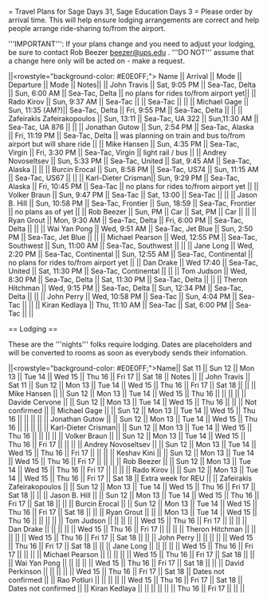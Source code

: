 = Travel Plans for Sage Days 31, Sage Education Days 3 =
Please order by arrival time. This will help ensure lodging arrangements are correct and help people arrange ride-sharing to/from the airport.

'''IMPORTANT''': If your plans change and you need to adjust your lodging, be sure to contact Rob Beezer beezer@ups.edu .  '''DO NOT''' assume that a change here only will be acted on - make a request.


||<rowstyle="background-color: #E0E0FF;"> Name ||  Arrival || Mode || Departure || Mode || Notes||
|| John Travis        || Sat, 9:05 PM    || Sea-Tac, Delta       || Sun, 6:00 AM        || Sea-Tac, Delta       || no plans for rides to/from airport yet||
|| Rado Kirov         || Sun, 9:37 AM    || Sea-Tac              ||                     || Sea-Tac              || ||
|| Michael Gage       || Sun, 11:35 (AM?)|| Sea-Tac, Delta       || Fri,  9:55 PM       || Sea-Tac, Delta       || ||
|| Zafeirakis Zafeirakopoulos       || Sun, 13:11 || Sea-Tac, UA 322       || Sun,11:30 AM      || Sea-Tac, UA 876       || ||
|| Jonathan Gutow     || Sun, 2:54 PM    || Sea-Tac, Alaska      || Fri, 11:19 PM       || Sea-Tac, Delta       || was planning on train and bus to/from airport but will share ride ||
|| Mike Hansen        || Sun, 4:35 PM    || Sea-Tac, Virgin      || Fri, 3:30 PM        || Sea-Tac, Virgin      || light rail / bus ||
|| Andrey Novoseltsev || Sun, 5:33 PM    || Sea-Tac, United      || Sat, 9:45 AM        || Sea-Tac, Alaska      || ||
|| Burcin Erocal      || Sun, 8:58 PM    || Sea-Tac, US74        || Sun, 11:15 AM       || Sea-Tac, US67        || ||
|| Karl-Dieter Crisman|| Sun, 9:29 PM    || Sea-Tac, Alaska      || Fri, 10:45 PM       || Sea-Tac              || no plans for rides to/from airport yet ||
|| Volker Braun       || Sun, 9:47 PM    || Sea-Tac              || Sat, 13:00          || Sea-Tac              || ||
|| Jason B. Hill      || Sun, 10:58 PM   || Sea-Tac, Frontier    || Sun, 18:59          || Sea-Tac, Frontier    || no plans as of yet ||
|| Rob Beezer         || Sun, PM         || Car                  || Sat, PM             || Car                  || ||
|| Ryan Grout         || Mon, 9:30 AM    || Sea-Tac, Delta       || Fri, 6:00  PM       || Sea-Tac, Delta       || ||
|| Wai Yan Pong       || Wed, 9:51 AM    || Sea-Tac, Jet Blue    || Sun,  2:50 PM       || Sea-Tac, Jet Blue    || ||
|| Michael Pearson    || Wed, 12:55 PM   || Sea-Tac, Southwest   || Sun, 11:00 AM       || Sea-Tac, Southwest   || ||
|| Jane Long          || Wed, 2:20 PM    || Sea-Tac, Continental || Sun, 12:55 AM       || Sea-Tac, Continental || no plans for rides to/from airport yet ||
|| Dan Drake          || Wed  17:40      || Sea-Tac, United      || Sat, 11:30 PM       || Sea-Tac, Continental || ||
|| Tom Judson         || Wed, 8:30 PM    || Sea-Tac, Delta       || Sat, 11:30 PM       || Sea-Tac, Delta       || ||
|| Theron Hitchman    || Wed, 9:15 PM    || Sea-Tac, Delta       || Sun, 12:34 PM       || Sea-Tac, Delta       || ||
|| John Perry         || Wed, 10:58 PM   || Sea-Tac              || Sun,  4:04 PM       || Sea-Tac              || ||
|| Kiran Kedlaya      || Thu, 11:10 AM   || Sea-Tac              || Sat,  6:00 PM       || Sea-Tac              || ||


== Lodging ==

These are the '''nights''' folks require lodging.  Dates are placeholders and will be converted to rooms as soon as everybody sends their infomation.

||<rowstyle="background-color: #E0E0FF;">Name|| Sat 11 || Sun 12 || Mon 13 || Tue 14 || Wed 15 || Thu 16 || Fri 17 || Sat 18 || Notes ||
|| John Travis        || Sat 11 || Sun 12 || Mon 13 || Tue 14 || Wed 15 || Thu 16 || Fri 17 || Sat 18 || ||
|| Mike Hansen        ||        || Sun 12 || Mon 13 || Tue 14 || Wed 15 || Thu 16 ||        ||        || ||
|| Davide Cervone     ||        || Sun 12 || Mon 13 || Tue 14 || Wed 15 || Thu 16 ||        ||        || Not confirmed ||
|| Michael Gage       ||        || Sun 12 || Mon 13 || Tue 14 || Wed 15 || Thu 16 ||        ||        || ||
|| Jonathan Gutow     ||        || Sun 12 || Mon 13 || Tue 14 || Wed 15 || Thu 16 ||        ||        || ||
|| Karl-Dieter Crisman||        || Sun 12 || Mon 13 || Tue 14 || Wed 15 || Thu 16 ||        ||        || ||
|| Volker Braun       ||        || Sun 12 || Mon 13 || Tue 14 || Wed 15 || Thu 16 || Fri 17 ||        || ||
|| Andrey Novoseltsev ||        || Sun 12 || Mon 13 || Tue 14 || Wed 15 || Thu 16 || Fri 17 ||        || ||
|| Keshav Kini        ||        || Sun 12 || Mon 13 || Tue 14 || Wed 15 || Thu 16 || Fri 17 ||        || ||
|| Rob Beezer         ||        || Sun 12 || Mon 13 || Tue 14 || Wed 15 || Thu 16 || Fri 17 ||        || ||
|| Rado Kirov         ||        || Sun 12 || Mon 13 || Tue 14 || Wed 15 || Thu 16 || Fri 17 || Sat 18 || Extra week for REU ||
|| Zafeirakis Zafeirakopoulos         ||        || Sun 12 || Mon 13 || Tue 14 || Wed 15 || Thu 16 || Fri 17 || Sat 18   || ||
|| Jason B. Hill      ||        || Sun 12 || Mon 13 || Tue 14 || Wed 15 || Thu 16 || Fri 17 || Sat 18   || ||
|| Burcin Erocal      ||        || Sun 12 || Mon 13 || Tue 14 || Wed 15 || Thu 16 || Fri 17 || Sat 18   || ||
|| Ryan Grout         ||        ||        || Mon 13 || Tue 14 || Wed 15 || Thu 16 ||        ||        || ||
|| Tom Judson         ||        ||        ||        ||        || Wed 15 || Thu 16 || Fri 17 ||        || ||
|| Dan Drake          ||        ||        ||        ||        || Wed 15 || Thu 16 || Fri 17 ||        || ||
|| Theron Hitchman    ||        ||        ||        ||        || Wed 15 || Thu 16 || Fri 17 || Sat 18 || ||
|| John Perry         ||        ||        ||        ||        || Wed 15 || Thu 16 || Fri 17 || Sat 18 || ||
|| Jane Long          ||        ||        ||        ||        || Wed 15 || Thu 16 || Fri 17 ||        || ||
|| Michael Pearson    ||        ||        ||        ||        || Wed 15 || Thu 16 || Fri 17 || Sat 18 || ||
|| Wai Yan Pong       ||        ||        ||        ||        || Wed 15 || Thu 16 || Fri 17 || Sat 18 || ||
|| David Perkinson    ||        ||        ||        ||        || Wed 15 || Thu 16 || Fri 17 || Sat 18 || Dates not confirmed ||
|| Rao Potluri        ||        ||        ||        ||        || Wed 15 || Thu 16 || Fri 17 || Sat 18 || Dates not confirmed ||
|| Kiran Kedlaya      ||        ||        ||        ||        ||        || Thu 16 || Fri 17 ||        || ||

